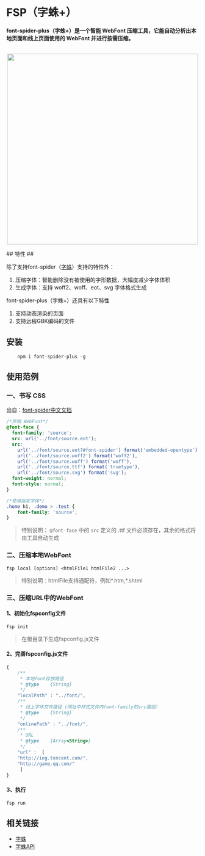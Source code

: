 # FSP（字蛛+）**font-spider-plus（字蛛+）是一个智能 WebFont 压缩工具，它能自动分析出本地页面和线上页面使用的 WebFont 并进行按需压缩。**<p align="center">	<br>	<img src="https://raw.githubusercontent.com/allanguys/font-spider-plus/master/README/fsp.gif" width="500">	<br></p>## 特性 ##除了支持font-spider（[字蛛](https://github.com/aui/font-spider/)）支持的特性外：1. 压缩字体：智能删除没有被使用的字形数据，大幅度减少字体体积2. 生成字体：支持 woff2、woff、eot、svg 字体格式生成font-spider-plus（字蛛+）还具有以下特性1. 支持动态渲染的页面2. 支持远程GBK编码的文件## 安装 ##``` shell    npm i font-spider-plus -g``` ## 使用范例 ##### 一、书写 CSS出自：[font-spider中文文档](https://github.com/aui/font-spider/blob/master/README-ZH-CN.md "font-spider中文文档")``` css/*声明 WebFont*/@font-face {  font-family: 'source';  src: url('../font/source.eot');  src:    url('../font/source.eot?#font-spider') format('embedded-opentype'),    url('../font/source.woff2') format('woff2'),    url('../font/source.woff') format('woff'),    url('../font/source.ttf') format('truetype'),    url('../font/source.svg') format('svg');  font-weight: normal;  font-style: normal;}/*使用指定字体*/.home h1, .demo > .test {    font-family: 'source';}```> 特别说明： `@font-face` 中的 `src` 定义的 .ttf 文件必须存在，其余的格式将由工具自动生成### 二、压缩本地WebFont``` shellfsp local [options] <htmlFile1 htmlFile2 ...>```> 特别说明：htmlFile支持通配符，例如*.htm,*.shtml### 三、压缩URL中的WebFont#### 1、初始化fspconfig文件``` shellfsp init ```> 在根目录下生成fspconfig.js文件#### 2、完善fspconfig.js文件``` javascript{    /**     * 本地font存放路径     * @type    {String}     */    "localPath" : "../font/",    /**     * 线上字体文件路径 (网址中样式文件内font-family的src路径）     * @type    {String}     */    "onlinePath" : "../font/",    /**     * URL     * @type    {Array<String>}     */    "url" :  [    "http://ieg.tencent.com/",    "http://game.qq.com/"     ]}```#### 3、执行``` shellfsp run```## 相关链接- [字蛛](https://github.com/aui/font-spider "font-spider")- [字蛛API](https://github.com/aui/font-spider/blob/master/API.md "字蛛API")